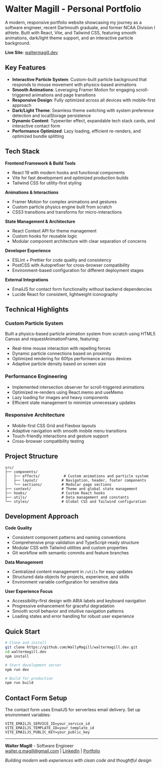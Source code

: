 # Walter Magill - Personal Portfolio

A modern, responsive portfolio website showcasing my journey as a software engineer, recent Dartmouth graduate, and former NCAA Division I athlete. Built with React, Vite, and Tailwind CSS, featuring smooth animations, dark/light theme support, and an interactive particle background.

**Live Site**: [waltermagill.dev](waltermagill.dev)

## Key Features

- **Interactive Particle System**: Custom-built particle background that responds to mouse movement with physics-based animations
- **Smooth Animations**: Leveraging Framer Motion for engaging scroll-triggered animations and page transitions
- **Responsive Design**: Fully optimized across all devices with mobile-first approach
- **Dark/Light Theme**: Seamless theme switching with system preference detection and localStorage persistence
- **Dynamic Content**: Typewriter effect, expandable tech stack cards, and interactive contact form
- **Performance Optimized**: Lazy loading, efficient re-renders, and optimized bundle splitting

## Tech Stack

**Frontend Framework & Build Tools**
- React 19 with modern hooks and functional components
- Vite for fast development and optimized production builds
- Tailwind CSS for utility-first styling

**Animations & Interactions**
- Framer Motion for complex animations and gestures
- Custom particle physics engine built from scratch
- CSS3 transitions and transforms for micro-interactions

**State Management & Architecture**
- React Context API for theme management
- Custom hooks for reusable logic
- Modular component architecture with clear separation of concerns

**Developer Experience**
- ESLint + Prettier for code quality and consistency
- PostCSS with Autoprefixer for cross-browser compatibility
- Environment-based configuration for different deployment stages

**External Integrations**
- EmailJS for contact form functionality without backend dependencies
- Lucide React for consistent, lightweight iconography

## Technical Highlights

### Custom Particle System
Built a physics-based particle animation system from scratch using HTML5 Canvas and requestAnimationFrame, featuring:
- Real-time mouse interaction with repelling forces
- Dynamic particle connections based on proximity
- Optimized rendering for 60fps performance across devices
- Adaptive particle density based on screen size

### Performance Engineering
- Implemented intersection observer for scroll-triggered animations
- Optimized re-renders using React.memo and useMemo
- Lazy loading for images and heavy components
- Efficient state management to minimize unnecessary updates

### Responsive Architecture
- Mobile-first CSS Grid and Flexbox layouts
- Adaptive navigation with smooth mobile menu transitions
- Touch-friendly interactions and gesture support
- Cross-browser compatibility testing

## Project Structure

```
src/
├── components/
│   ├── effects/           # Custom animations and particle system
│   ├── layout/           # Navigation, header, footer components  
│   └── sections/         # Modular page sections
├── context/              # Theme and global state management
├── hooks/                # Custom React hooks
├── utils/                # Data management and constants
└── styles/               # Global CSS and Tailwind configuration
```

## Development Approach

**Code Quality**
- Consistent component patterns and naming conventions
- Comprehensive prop validation and TypeScript-ready structure
- Modular CSS with Tailwind utilities and custom properties
- Git workflow with semantic commits and feature branches

**Data Management**
- Centralized content management in `/utils` for easy updates
- Structured data objects for projects, experience, and skills
- Environment variable configuration for sensitive data

**User Experience Focus**
- Accessibility-first design with ARIA labels and keyboard navigation
- Progressive enhancement for graceful degradation
- Smooth scroll behavior and intuitive navigation patterns
- Loading states and error handling for robust user experience

## Quick Start

```bash
# Clone and install
git clone https://github.com/WallyMagill/waltermagill.dev.git
cd waltermagill.dev
npm install

# Start development server
npm run dev

# Build for production
npm run build
```

## Contact Form Setup

The contact form uses EmailJS for serverless email delivery. Set up environment variables:

```env
VITE_EMAILJS_SERVICE_ID=your_service_id
VITE_EMAILJS_TEMPLATE_ID=your_template_id
VITE_EMAILJS_PUBLIC_KEY=your_public_key
```

---

**Walter Magill** - Software Engineer  
walter.g.magill@gmail.com | [LinkedIn](https://www.linkedin.com/in/walter-magill-40023a249/) | [Portfolio](waltermagill.dev)

*Building modern web experiences with clean code and thoughtful design*